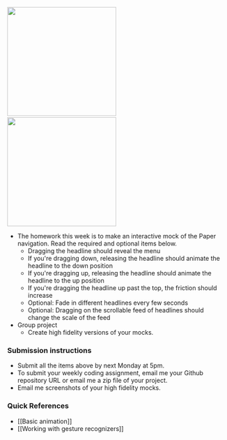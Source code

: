 <img src="http://i.imgur.com/1BNYyRK.gif" width="250"/>&nbsp;&nbsp;<img src="http://i.imgur.com/LUlV6x1.gif" width="250"/>

- The homework this week is to make an interactive mock of the Paper navigation. Read the required and optional items below.
  - Dragging the headline should reveal the menu
  - If you're dragging down, releasing the headline should animate the headline to the down position
  - If you're dragging up, releasing the headline should animate the headline to the up position
  - If you're dragging the headline up past the top, the friction should increase
  - Optional: Fade in different headlines every few seconds
  - Optional: Dragging on the scrollable feed of headlines should change the scale of the feed
- Group project
  - Create high fidelity versions of your mocks.

### Submission instructions

- Submit all the items above by next Monday at 5pm.
- To submit your weekly coding assignment, email me your Github repository URL or email me a zip file of your project.
- Email me screenshots of your high fidelity mocks.

### Quick References

- [[Basic animation]]
- [[Working with gesture recognizers]]
